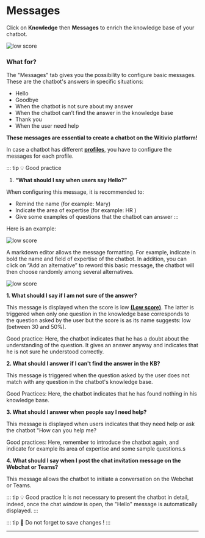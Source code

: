 # Messages


Click on **Knowledge** then **Messages** to enrich the knowledge base of your chatbot.

<div class="image_center">
  <img :src="$withBase('/assets/img/virtual-agent-studio/knowledge/messages1.png')" alt="low score">
</div>




### What for?


The "Messages" tab gives you the possibility to configure basic messages. These
are the chatbot's answers in specific situations:

-   Hello
-   Goodbye
-   When the chatbot is not sure about my answer
-   When the chatbot can’t find the answer in the knowledge base
-   Thank you
-   When the user need help

**These messages are essential to create a chatbot on the Witivio platform!**

In case a chatbot has different [**profiles**](/solutions/virtual-agent-studio/chatbot/profile), you have to configure the messages for each profile.

::: tip 💡 Good practice
1.  **“What should I say when users say Hello?”**

When configuring this message, it is recommended to:

-   Remind the name (for example: Mary)
-   Indicate the area of expertise (for example: HR )
-   Give some examples of questions that the chatbot can answer
:::

Here is an example:

<div class="image_center">
  <img :src="$withBase('/assets/img/virtual-agent-studio/knowledge/messages2.png')" alt="low score">
</div>


A markdown editor allows the message formatting. For example, indicate in bold
the name and field of expertise of the chatbot. In addition, you can click on
“Add an alternative” to reword this basic message, the chatbot will then choose
randomly among several alternatives.

<div class="image_center">
  <img :src="$withBase('/assets/img/virtual-agent-studio/knowledge/messages3.png')" alt="low score">
</div>




**1.  What should I say if I am not sure of the answer?**

This message is displayed when the score is low [**(Low score)**](/solutions/virtual-agent-studio/chatbot/inbox/low_score.html). The
latter is triggered when only one question in the knowledge base corresponds to the question asked by the user but the score is as its name suggests: low
(between 30 and 50%).

Good practice: Here, the chatbot indicates that he has a doubt about the
understanding of the question. It gives an answer anyway and indicates that he
is not sure he understood correctly.

**2.  What should I answer if I can't find the answer in the KB?**

This message is triggered when the question asked by the user does not match
with any question in the chatbot's knowledge base.

Good Practices: Here, the chatbot indicates that he has found nothing in his
knowledge base.

**3.  What should I answer when people say I need help?**

This message is displayed when users indicates that they need help or ask the
chatbot "How can you help me?

Good practices: Here, remember to introduce the chatbot again, and indicate for
example its area of expertise and some sample questions.s

**4.  What should I say when I post the chat invitation message on the Webchat or Teams?**

This message allows the chatbot to initiate a conversation on the Webchat or
Teams.

::: tip 💡 Good practice
It is not necessary to present the chatbot in detail, indeed,
once the chat window is open, the "Hello" message is automatically displayed.
:::

::: tip 💾
Do not forget to save changes !
:::


---

<Hubspot />
<Clarity />
<GoogleAnalytics />
